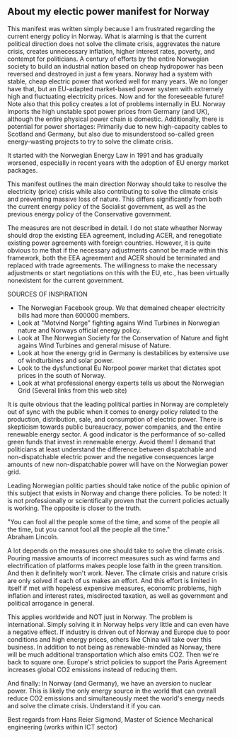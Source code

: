 ## About my electic power manifest for Norway

This manifest was written simply because I am frustrated regarding the current energy policy in Norway.
What is alarming is that the current political direction does not solve the climate crisis, aggrevates the nature crisis,
creates unnecessary inflation, higher interest rates, poverty, and contempt for politicians. 
A century of efforts by the entire Norwegian society
to build an industrial nation based on cheap hydropower has been reversed and destroyed in just a few years.
Norway had a system with stable, cheap electric power that worked well for many years.
We no longer have that, but an EU-adapted market-based power system with extremely high and fluctuating electricity prices.
Now and for the foreseeable future! Note also that this policy creates a lot of problems internally in EU.
Norway imports the high unstable spot power prices from Germany (and UK), although the entire physical power chain is
domestic. Additionally, there is potential for power shortages: 
Primarily due to new high-capacity cables to Scotland and Germany,
but also due to misunderstood so-called green energy-wasting projects to try to solve the climate crisis.   

It started with the Norwegian Energy Law in 1991 and has gradually worsened, 
especially in recent years with the adoption of EU energy market packages.  

This manifest outlines the main direction Norway should take to resolve the electricity (price) crisis 
while also contributing to solve the climate crisis and preventing massive loss of nature. 
This differs significantly from both the current energy policy of the Socialist government, 
as well as the previous energy policy of the Conservative government.  

The measures are not described in detail. I do not state wheather Norway should drop the existing EEA agreement,
including ACER, and renegotiate existing power agreements with foreign countries.
However, it is quite obvious to me that if the necessary adjustments cannot be made within this framework,
both the EEA agreement and ACER should be terminated and replaced with trade agreements. 
The willingness to make the necessary adjustments or start negotiations on this with the EU, etc.,
has been virtually nonexistent for the current government.  

SOURCES OF INSPIRATION

- The Norwegian Facebook group. We that demained cheaper electricity bills had more than 600000 members.
- Look at "Motvind Norge" fighting agains Wind Turbines in Norwegian nature and Norways official energy policy.
- Look at The Norwegian Society for the Conservation of Nature and fight agains Wind Turbines and general misuse of Nature.
- Look at how the energy grid in Germany is destabilices by extensive use of windturbines and solar power.
- Look to the dysfunctional Eu Norpool power market that dictates spot prices in the south of Norway.
- Look at what professional energy experts tells us about the Norwegian Grid (Several links from this web site)  

It is quite obvious that the leading political parties in Norway are completely out of sync with the public
when it comes to energy policy related to the production, distribution, sale, and consumption of electric power.
There is skepticism towards public bureaucracy, power companies, and the entire renewable energy sector.
A good indicator is the performance of so-called green funds that invest in renewable energy. Avoid them!
I demand that politicians at least understand the difference between dispatchable and non-dispatchable electric power
and the negative consequences large amounts of new non-dispatchable power will have on the Norwegian power grid.  

Leading Norwegian politic parties should take notice of the public opinion of this subject that exists in Norway and
change there policies. To be noted: 
It is not professionally or scientifically proven that the current policies actually is  working.
The opposite is closer to the truth.  

"You can fool all the people some of the time, and some of the people all the time, but you cannot fool all the people all the time."  
Abraham Lincoln.  

A lot depends on the measures one should take to solve the climate crisis.
Pouring massive amounts of incorrect measures such as wind farms and electrification of platforms 
makes people lose faith in the green transition. And then it definitely won't work. Never. 
The climate crisis and nature crisis are only solved if each of us makes an effort. 
And this effort is limited in itself if met with hopeless expensive measures, economic problems, 
high inflation and interest rates, misdirected taxation, as well as government and political arrogance in general.  

This applies worldwide and NOT just in Norway. The problem is international. 
Simply solving it in Norway helps very little and can even have a negative effect. 
If industry is driven out of Norway and Europe due to poor conditions and high energy prices, 
others like China will take over this business. In addition to not being as renewable-minded as Norway,
there will be much additional transportation which also emits CO2. 
Then we're back to square one. 
Europe's strict policies to support the Paris Agreement increases global CO2 emissions instead of reducing them.  

And finally: In Norway (and Germany), we have an aversion to nuclear power. 
This is likely the only energy source in the world that can overall reduce CO2 emissions and simultaneously
meet the world's energy needs and solve the climate crisis. Understand it if you can.  

Best regards from Hans Reier Sigmond, Master of Science Mechanical engineering (works within ICT sector)  



